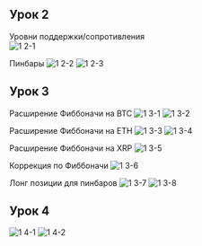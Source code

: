 ## Урок 2
Уровни поддержки/сопротивления  
![1 2-1](https://github.com/user-attachments/assets/fcc12b40-81f7-4865-b80e-628ecc036fad)  

Пинбары 
![1 2-2](https://github.com/user-attachments/assets/3e8dce18-807f-4e00-948c-2dcb84b0b187) ![1 2-3](https://github.com/user-attachments/assets/c77bc09e-f316-40d6-b354-e2ba1ac4f3eb)

## Урок 3
Расширение Фиббоначи на BTC 
![1 3-1](https://github.com/user-attachments/assets/01db275b-f379-469e-93d7-12a6f4fd599a)
![1 3-2](https://github.com/user-attachments/assets/4ccd469f-d7c5-4cd5-bd03-a492efdd72cb)

Расширение Фиббоначи на ETH
![1 3-3](https://github.com/user-attachments/assets/28768f86-4146-4def-baed-da522e45291c)
![1 3-4](https://github.com/user-attachments/assets/570d46a2-2a8c-41dd-98d0-35fbcdf7bb80)

Расширение Фиббоначи на XRP
![1 3-5](https://github.com/user-attachments/assets/04e5b135-a1ae-49d0-8489-b0b147bb49e4)

Коррекция по Фиббоначи 
![1 3-6](https://github.com/user-attachments/assets/8d2fe453-1b6a-4201-879d-24160113443d)

Лонг позиции для пинбаров 
![1 3-7](https://github.com/user-attachments/assets/8df378f1-ebbc-4611-b20f-0159e0260468)
![1 3-8](https://github.com/user-attachments/assets/70b70af6-1e40-4ed5-b7fa-5f9d24e610b2)

 ## Урок 4
![1 4-1](https://github.com/user-attachments/assets/e6a41cdb-e205-436c-9525-fffd10e15c6a)
![1 4-2](https://github.com/user-attachments/assets/f7dd448e-33d2-4605-8031-0c11a27d8dc3)
